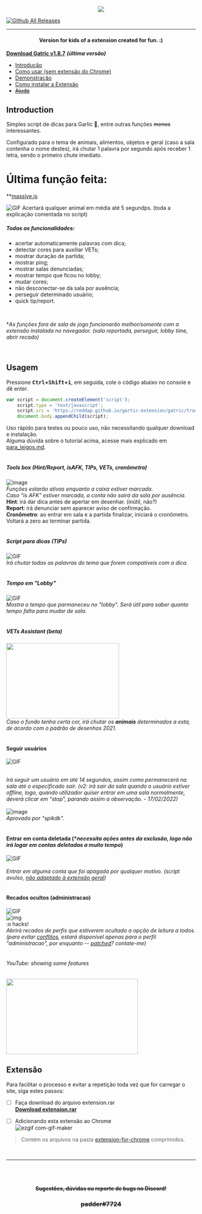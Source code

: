 

<!--

# <samp>importante?</samp>
<i><samp>olá! eu sou "padder". sou quem fez essas scripts simples de diversão por diversão.
<br>a maioria delas são ideias boas feitas de um jeito ruim. o que combina bastante com o game, logo não foi um problema...
<br>retornei aqui com esse texto para abandonar o repositório e comunicar-me com quem me conhece uma "última" vez. 👋
<br>não irei mais atualizar estes scripts, pois tenho coisas melhores para fazer.
<br>assim como eu não jogo gartic faz tempo, não tenho conta e nem entro para jogar.
<br>(excessão deste fevereiro de 2022, mais (adição/acréscimo/+) para testar scripts novos)
<br>se acha que já falou comigo no gartic, não falou.
<br>o meu único contato é no discord, por enquanto. (enquanto o appl não morre)
<br>não me chame para falar sobre programação, pois não entendo nada. então, estamos sem assunto. ;)
<br>a senha das minhas contas temporárias é 000. caso se lembre de alguma, só entrar. 🎣    
<br>não finja que me conhece para ser descolada com seus amigos!
<br>mas sinta-se à vontade para atrasar os outros utilizando o meu nome, tornou-se normal faz tempo.
<br>tipo: "eu finjo ser o pader pra pegar garotas"
<br>
<br>thank is a quem participou das gameplays comigo. incluindo as moderadoras. (e EU SEI QUE VOCÊ OLHA este REPOSITÓRIO! tenho provas!!!)
<br>(mas o que a falta de diálogo faz, nao é...)
<br>(se tivessem me perguntado o que mais tem de errado no website, eu falaria gratuitamente umas cem ou cinco coisas)
<br>e também os 70+ downloads e mais de 200 utilizadores em 20 dias!
</samp></i>


_Aqui são alguns comentários aleatórios sobre a extensão (ou não) recebidos em algum dia._ <br>

![image](https://user-images.githubusercontent.com/70059776/156269507-d19c223c-ab92-44c2-8b46-bc4dcae036dd.png)

<strong>por agora... apresentação do que foi este script. última atualização: march, 1 (01/03/2022)</strong>


<br>
<br>
  



-->

<a href="https://youtu.be/qNQZiHl13w0">
<p align="center">
  <img src="https://i.imgur.com/6DhIvSz.png" />
</p>
</a>

[![Github All Releases](https://img.shields.io/github/downloads/reddap/gartic-extension/total.svg)](https://github.com/reddap/gartic-extension/releases/download/1.8.7/Gatric.1.8.7.rar)

-----


#### <p align="center"> Version for kids of a extension created for fun. :) </p>


**[Download Gatric v1.8.7](https://github.com/reddap/gartic-extension/releases/download/1.8.7/Gatric.1.8.7.rar)**  **_(última versão)_**
<br>

- [Introdução](https://github.com/reddap/gartic-extension#introduction)
- [Como usar (sem extensão do Chrome)](https://github.com/reddap/gartic-extension#usagem)
- [Demonstração](https://github.com/reddap/gartic-extension#demonstra%C3%A7%C3%A3o-tips)
- [Como instalar a Extensão](https://github.com/reddap/gartic-extension#extens%C3%A3o)
- <s>[Ajuda](https://github.com/reddap/gartic-extension#sugest%C3%B5espedidos-no-discord)</s>

## Introduction 


Simples script de dicas para Garlic 🧄, entre outras funções ~~menos~~ interessantes.

Configurado para o tema de animais, alimentos, objetos e geral (caso a sala contenha o nome destes), irá chutar 1 palavra por segundo após receber 1 letra, sendo o primeiro chute imediato.

# Última função feita:
**[massive.js](https://github.com/reddap/gartic-extension/blob/main/gatric/trash/massive-explicado.js)


![GIF](https://user-images.githubusercontent.com/70059776/156271171-7d40b636-f7f0-4cd2-8588-bf751671d100.gif)
Acertará qualquer animal em média até 5 segundps. (toda a explicação comentada no script)



##### Todas as funcionalidades:
- acertar automaticamente palavras com dica;
- detectar cores para auxiliar VETs;
- mostrar duração de partida;
- mostrar ping;
- mostrar salas denunciadas;
- mostrar tempo que ficou no lobby;
- mudar cores;
- não desconectar-se da sala por ausência;
- perseguir determinado usuário;
- quick tip/report.
<br>

**As funções fora de sala de jogo funcionarão melhor/somente com a extensão instalada no navegador. (sala reportada, perseguir, lobby time, abrir recado)*

<br>

## Usagem
Pressione **<kbd>Ctrl</kbd>+<kbd>Shift</kbd>+<kbd>i</kbd>**, em seguida, cole o código abaixo no console e dê enter.

```js
var script = document.createElement('script');
    script.type = 'text/javascript';
    script.src = 'https://reddap.github.io/gartic-extension/gatric/trash/src/script.js';
    document.body.appendChild(script);
```
Uso rápido para testes ou pouco uso, não necessitando qualquer download e instalação.<br>
Alguma dúvida sobre o tutorial acima, acesse mais explicado em [para_leigos.md](https://github.com/reddap/gartic-extension/blob/main/for%20children.md).
<br>
<br>

##### Tools box (Hint/Report, isAFK, TIPs, VETs, cronômetro)
![image](https://user-images.githubusercontent.com/70059776/154936994-66f93acb-ca99-436a-8181-06fa77509b7c.png)
<br>*Funções estarão ativas enquanto a caixa estiver marcada.<br>
Caso "is AFK" estiver marcada, a conta não sairá da sala por ausência.*<br>
**Hint**: irá dar dica antes de apertar em desenhar. (inútil, não?)<br>
**Report**: irá denunciar sem aparecer aviso de confirmação.<br>
**Cronômetro**: ao entrar em sala e a partida finalizar, iniciará o cronômetro. Voltará a zero ao terminar partida.
<br>
<br>

##### Script para dicas (TIPs)
![GIF](https://user-images.githubusercontent.com/70059776/155624171-f1986598-b6ba-4552-be53-1115e7cb3775.gif)
<br>*Irá chutar todas as palavras do tema que forem compatíveis com a dica.*
<br>
<br>

##### Tempo em "Lobby"
![GIF](https://user-images.githubusercontent.com/70059776/144785687-952779f0-709b-4827-aed3-797a31630fa1.gif)
<br>*Mostra o tempo que parmaneceu no "lobby". Será útil para saber quanto tempo falta para mudar de sala.*
<br>
<br>

##### VETs Assistant (beta)
<img src="https://user-images.githubusercontent.com/70059776/145365905-067831fe-3068-4b26-8b31-93060c926ab9.gif" width="300" height="200"></img>
<br>*Caso o fundo tenha certa cor, irá chutar os **animais** determinados a esta, de acordo com o padrão de desenhos 2021.*
<br>
<br>

#### Seguir usuários
![GIF](https://user-images.githubusercontent.com/70059776/155762134-e8422d12-cee3-47c0-91c0-01b756c18cd1.gif)

<br>*Irá seguir um usuário em até 14 segundos, assim como permanecerá na sala até o especificado sair. (v2: irá sair da sala quando o usuário estiver offline, logo, quando utilizador quiser entrar em uma sala normalmente, deverá clicar em "stop", parando assim a observação. - 17/02/2022)*
<br>
<br>
![image](https://user-images.githubusercontent.com/70059776/152868212-a588f3de-68a2-4e31-8fc7-bc455a895a3d.png)<br>
*Aprovado por "spikdk".*
<br>
<br>

#### Entrar em conta deletada (**necessita ações antes da exclusão, logo não irá logar em contas deletadas a muito tempo*)

![GIF](https://user-images.githubusercontent.com/70059776/152722202-5c3721f0-8dfa-4a6c-9cb2-1d4cc4bd6886.gif) <br>
<br>
*Entrar em alguma conta que foi apagada por qualquer motivo. (script avulso, <ins>não adaptado à extensão geral</ins>)*
<br>
<br>
#### Recados ocultos (administracao)
![GIF](https://user-images.githubusercontent.com/70059776/152648368-6d0dd15f-1eff-4f91-b2f9-6f1c81996457.gif)
<br>
![img](https://user-images.githubusercontent.com/70059776/152647593-a9300690-9f86-4ba2-aefb-9d6596c5cda1.png)
<br>
:o hacks!
<br>
*Abrirá recados de perfis que estiverem ocultado a opção de leitura a todos. (para evitar [conflitos](https://pt.wikipedia.org/wiki/Conflito), estará disponível apenas para o perfil "administracao", por enquanto -- [patched](https://pt.wikipedia.org/wiki/Patch_(computa%C3%A7%C3%A3o))? contate-me)*
<br>
<br>


###### YouTube: showing some features
<a href="https://youtu.be/qNQZiHl13w0">
<img src="https://user-images.githubusercontent.com/70059776/144366674-28769d74-3632-4bad-a511-9f599ac0859e.png" width="350" height="200"></img>
</a>



## Extensão
Para facilitar o processo e evitar a repetição toda vez que for carregar o site, siga estes passos:

- [ ] Faça download do arquivo extension.rar<br>
<ins>**[Download extension.rar](https://github.com/reddap/gartic-extension/releases/download/1.8.7/Gatric.1.8.7.rar)**</ins>

- [ ] Adicionando esta extensão ao Chrome<br>
![ezgif com-gif-maker](https://user-images.githubusercontent.com/70059776/143190589-660aa681-49bf-4455-9e6e-cca765f150c2.gif)

> Contém os arquivos na pasta [extension-for-chrome](https://github.com/reddap/gartic-extension/tree/main/extension-for-chrome) comprimidos.

<br>

-----

<br>
<br>


#### <p align="center"><s>Sugestões, dúvidas ou reporte de bugs no Discord!</s></p>
### <p align="center"> <s>padder#7724</s> </p>

<br>
<br>



  
